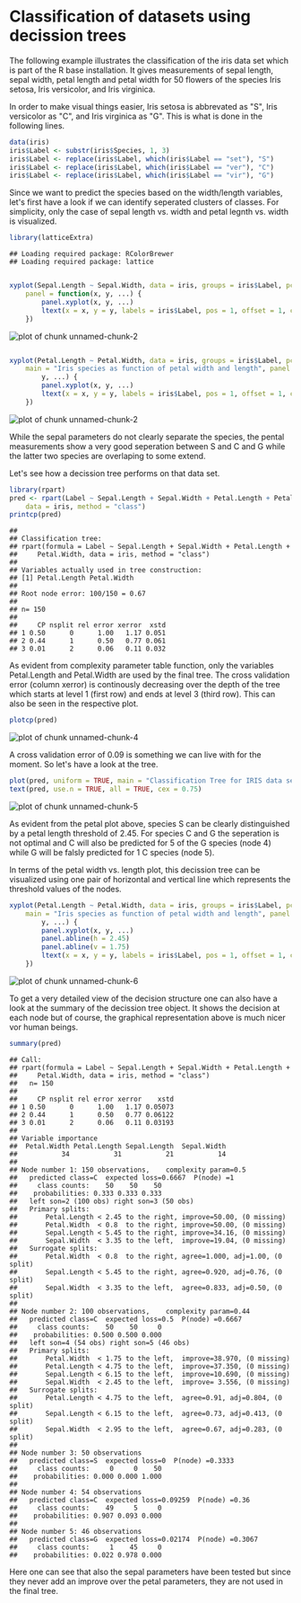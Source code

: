 Classification of datasets using decission trees
========================================================
The following example illustrates the classification of the iris data set which
is part of the R base installation. It gives measurements of sepal length, sepal
width, petal length and petal width for 50 flowers of the species Iris setosa, 
Iris versicolor, and Iris virginica. 

In order to make visual things easier, Iris setosa is abbrevated as "S", 
Iris versicolor as "C", and Iris virginica as "G". This is what is done in the
following lines.


```r
data(iris)
iris$Label <- substr(iris$Species, 1, 3)
iris$Label <- replace(iris$Label, which(iris$Label == "set"), "S")
iris$Label <- replace(iris$Label, which(iris$Label == "ver"), "C")
iris$Label <- replace(iris$Label, which(iris$Label == "vir"), "G")
```


Since we want to predict the species based on the width/length variables, let's
first have a look if we can identify seperated clusters of classes. For 
simplicity, only the case of sepal length vs. width and petal legnth vs. width
is visualized.

```r
library(latticeExtra)
```

```
## Loading required package: RColorBrewer
## Loading required package: lattice
```

```r

xyplot(Sepal.Length ~ Sepal.Width, data = iris, groups = iris$Label, pch = 15, 
    panel = function(x, y, ...) {
        panel.xyplot(x, y, ...)
        ltext(x = x, y = y, labels = iris$Label, pos = 1, offset = 1, cex = 1)
    })
```

![plot of chunk unnamed-chunk-2](figure/unnamed-chunk-21.png) 

```r

xyplot(Petal.Length ~ Petal.Width, data = iris, groups = iris$Label, pch = 15, 
    main = "Iris species as function of petal width and length", panel = function(x, 
        y, ...) {
        panel.xyplot(x, y, ...)
        ltext(x = x, y = y, labels = iris$Label, pos = 1, offset = 1, cex = 1)
    })
```

![plot of chunk unnamed-chunk-2](figure/unnamed-chunk-22.png) 


While the sepal parameters do not clearly separate the species, the pental 
measurements show a very good seperation between S and C and G while the latter
two species are overlaping to some extend.

Let's see how a decission tree performs on that data set.

```r
library(rpart)
pred <- rpart(Label ~ Sepal.Length + Sepal.Width + Petal.Length + Petal.Width, 
    data = iris, method = "class")
printcp(pred)
```

```
## 
## Classification tree:
## rpart(formula = Label ~ Sepal.Length + Sepal.Width + Petal.Length + 
##     Petal.Width, data = iris, method = "class")
## 
## Variables actually used in tree construction:
## [1] Petal.Length Petal.Width 
## 
## Root node error: 100/150 = 0.67
## 
## n= 150 
## 
##     CP nsplit rel error xerror  xstd
## 1 0.50      0      1.00   1.17 0.051
## 2 0.44      1      0.50   0.77 0.061
## 3 0.01      2      0.06   0.11 0.032
```

As evident from complexity parameter table function, only the variables 
Petal.Length and Petal.Width are used by the final tree. The cross validation 
error (column xerror) is continously decreasing over the depth of the tree which
starts at level 1 (first row) and ends at level 3 (third row). This can also
be seen in the respective plot.

```r
plotcp(pred)
```

![plot of chunk unnamed-chunk-4](figure/unnamed-chunk-4.png) 

A cross validation error of 0.09 is something we can live with for the moment.
So let's have a look at the tree.

```r
plot(pred, uniform = TRUE, main = "Classification Tree for IRIS data set")
text(pred, use.n = TRUE, all = TRUE, cex = 0.75)
```

![plot of chunk unnamed-chunk-5](figure/unnamed-chunk-5.png) 

As evident from the petal plot above, species S can be clearly distinguished
by a petal length threshold of 2.45. For species C and G the seperation is not
optimal and C will also be predicted for 5 of the G species (node 4) while
G will be falsly predicted for 1 C species (node 5).

In terms of the petal width vs. length plot, this decission tree can be 
visualized using one pair of horizontal and vertical line which represents
the threshold values of the nodes.

```r
xyplot(Petal.Length ~ Petal.Width, data = iris, groups = iris$Label, pch = 15, 
    main = "Iris species as function of petal width and length", panel = function(x, 
        y, ...) {
        panel.xyplot(x, y, ...)
        panel.abline(h = 2.45)
        panel.abline(v = 1.75)
        ltext(x = x, y = y, labels = iris$Label, pos = 1, offset = 1, cex = 1)
    })
```

![plot of chunk unnamed-chunk-6](figure/unnamed-chunk-6.png) 


To get a very detailed view of the decision structure one can also have a look
at the summary of the decission tree object. It shows the decision at each node
but of course, the graphical representation above is much nicer vor human
beings.

```r
summary(pred)
```

```
## Call:
## rpart(formula = Label ~ Sepal.Length + Sepal.Width + Petal.Length + 
##     Petal.Width, data = iris, method = "class")
##   n= 150 
## 
##     CP nsplit rel error xerror    xstd
## 1 0.50      0      1.00   1.17 0.05073
## 2 0.44      1      0.50   0.77 0.06122
## 3 0.01      2      0.06   0.11 0.03193
## 
## Variable importance
##  Petal.Width Petal.Length Sepal.Length  Sepal.Width 
##           34           31           21           14 
## 
## Node number 1: 150 observations,    complexity param=0.5
##   predicted class=C  expected loss=0.6667  P(node) =1
##     class counts:    50    50    50
##    probabilities: 0.333 0.333 0.333 
##   left son=2 (100 obs) right son=3 (50 obs)
##   Primary splits:
##       Petal.Length < 2.45 to the right, improve=50.00, (0 missing)
##       Petal.Width  < 0.8  to the right, improve=50.00, (0 missing)
##       Sepal.Length < 5.45 to the right, improve=34.16, (0 missing)
##       Sepal.Width  < 3.35 to the left,  improve=19.04, (0 missing)
##   Surrogate splits:
##       Petal.Width  < 0.8  to the right, agree=1.000, adj=1.00, (0 split)
##       Sepal.Length < 5.45 to the right, agree=0.920, adj=0.76, (0 split)
##       Sepal.Width  < 3.35 to the left,  agree=0.833, adj=0.50, (0 split)
## 
## Node number 2: 100 observations,    complexity param=0.44
##   predicted class=C  expected loss=0.5  P(node) =0.6667
##     class counts:    50    50     0
##    probabilities: 0.500 0.500 0.000 
##   left son=4 (54 obs) right son=5 (46 obs)
##   Primary splits:
##       Petal.Width  < 1.75 to the left,  improve=38.970, (0 missing)
##       Petal.Length < 4.75 to the left,  improve=37.350, (0 missing)
##       Sepal.Length < 6.15 to the left,  improve=10.690, (0 missing)
##       Sepal.Width  < 2.45 to the left,  improve= 3.556, (0 missing)
##   Surrogate splits:
##       Petal.Length < 4.75 to the left,  agree=0.91, adj=0.804, (0 split)
##       Sepal.Length < 6.15 to the left,  agree=0.73, adj=0.413, (0 split)
##       Sepal.Width  < 2.95 to the left,  agree=0.67, adj=0.283, (0 split)
## 
## Node number 3: 50 observations
##   predicted class=S  expected loss=0  P(node) =0.3333
##     class counts:     0     0    50
##    probabilities: 0.000 0.000 1.000 
## 
## Node number 4: 54 observations
##   predicted class=C  expected loss=0.09259  P(node) =0.36
##     class counts:    49     5     0
##    probabilities: 0.907 0.093 0.000 
## 
## Node number 5: 46 observations
##   predicted class=G  expected loss=0.02174  P(node) =0.3067
##     class counts:     1    45     0
##    probabilities: 0.022 0.978 0.000
```

Here one can see that also the sepal parameters have been tested but since they
never add an improve over the petal parameters, they are not used in the final
tree.

